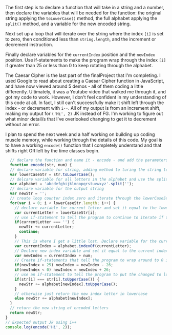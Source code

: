   The first step is to declare a function that will take in a string and a number, then declare the variables that will be needed for the function: the original string applying the `toLowerCase()` method, the full alphabet applying the `split()` method, and a variable for the new encoded string.

  Next set up a loop that will iterate over the string where the index `[i]` is set to zero, then conditioned less than `string.length`, and the increment or decrement instruction.

  Finally declare variables for the `currentIndex` position and the `newIndex` position. Use if-statements to make the program wrap through the index `[i]` if greater than 25 or less than 0 to keep rotating through the alphabet.

  The Caesar Cipher is the last part of the finalProject that I'm completing. I used Google to read about creating a Caesar Cipher function in JavaScript, and have now viewed around 5 demos - all of them coding a little differently. Ultimately, it was a Youtube video that walked me through it, and got my code to work. However, I don't feel confident in my understanding of this code at all. In fact, I still can't successfully make it shift left through the index - or decrement with `i--`. All of my output is from an increment shift, making my output for `('Hi', 2)` JK instead of FG. I'm working to figure out what minor detail/s that I've overlooked changing to get it to decrement without an error.

  I plan to spend the next week and a half working on building up coding muscle memory, while working through the details of this code. My goal is to have a working `encode()` function that I completely understand and that shifts right OR left by the time classes begin.

```js
  // declare the function and name it - encode - and add the parameters for the function to take a string and a number
  function encode(str, num) {
  // declare variable for string, adding method to turing the string to lowercase letters
  var lowerCaseStr = str.toLowerCase();
  // delcare variable for all letters in the alphabet and use the split method to split the alphabet up into individual letters
  var alphabet = 'abcdefghijklmnopqrstuvwxyz'.split('');
  // declare variable for the output string
  var newStr = '';
  // create loop counter index zero and iterate through the lowerCaseString.length, set increment or decrement
  for(var i = 0; i < lowerCaseStr.length; i++) {
    // declare variable for current letter and set it equal to the lowerCaseStr index position
    var currentLetter = lowerCaseStr[i];
    // use if-statement to tell the program to continue to iterate if the current letter is an empty space
    if(currentLetter === '') {
      newStr += currentLetter;
      continue;
    }
    // This is where I get a little lost. Declare variable for the current index and set it equal to the alphabet index of the current letter
    var currentIndex = alphabet.indexOf(currentLetter);
    // Declare new index variable and set it equal to the current index plus a number which will be an argument passed in
    var newIndex = currentIndex + num;
    // Create if-statements that tell the program to wrap around to 0 index position or 26 index position when the newIndex is greater than 25 or less than 0.
    if(newIndex > 25) newIndex = newIndex - 26;
    if(newIndex < 0) newIndex = newIndex + 26;
    // use an if-statement to tell the program to put the changed to lowercase letters back to uppercase letters.
    if(str[i] === str[i].toUpperCase()) {
      newStr += alphabet[newIndex].toUpperCase();
    }
    // otherwise just return the new index letter in lowercase
    else newStr += alphabet[newIndex];
  }
  // return the new string of encoded letters
  return newStr;
}
// Expected output Jk using i++
console.log(encode('Hi', 2));
```
